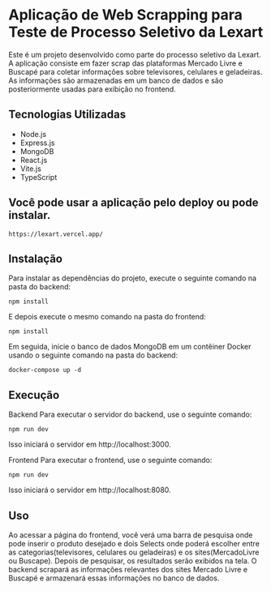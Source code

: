 # Aplicação de Web Scrapping para Teste de Processo Seletivo da Lexart

Este é um projeto desenvolvido como parte do processo seletivo da Lexart. A aplicação consiste em fazer scrap das plataformas Mercado Livre e Buscapé para coletar informações sobre televisores, celulares e geladeiras. As informações são armazenadas em um banco de dados e são posteriormente usadas para exibição no frontend.

## Tecnologias Utilizadas

- Node.js
- Express.js
- MongoDB
- React.js
- Vite.js
- TypeScript

## Você pode usar a aplicação pelo deploy ou pode instalar.
 `https://lexart.vercel.app/`

## Instalação

Para instalar as dependências do projeto, execute o seguinte comando na pasta do backend:

`npm install`

E depois execute o mesmo comando na pasta do frontend:

`npm install`

Em seguida, inicie o banco de dados MongoDB em um contêiner Docker usando o seguinte comando na pasta do backend:

`docker-compose up -d`

## Execução

Backend
Para executar o servidor do backend, use o seguinte comando:


`npm run dev`

Isso iniciará o servidor em http://localhost:3000.

Frontend
Para executar o frontend, use o seguinte comando:

`npm run dev`

Isso iniciará o servidor em http://localhost:8080.

## Uso
Ao acessar a página do frontend, você verá uma barra de pesquisa onde pode inserir o produto desejado e dois Selects onde poderá escolher entre as categorias(televisores, celulares ou geladeiras) e os sites(MercadoLivre ou Buscape). Depois de pesquisar, os resultados serão exibidos na tela. O backend scrapará as informações relevantes dos sites Mercado Livre e Buscapé e armazenará essas informações no banco de dados.
